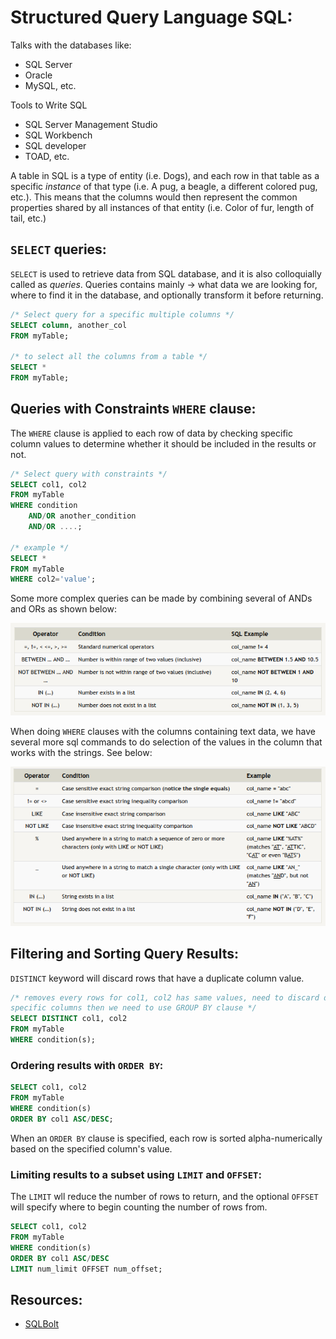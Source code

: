 # Structured Query Language SQL:
Talks with the databases like:
* SQL Server
* Oracle
* MySQL, etc.

Tools to Write SQL
* SQL Server Management Studio
* SQL Workbench
* SQL developer
* TOAD, etc.

A table in SQL is a type of entity (i.e. Dogs), and each row in that table as a specific *instance* of that type (i.e. A pug, a beagle, a different colored pug, etc.). This means that the columns would then represent the common properties shared by all instances of that entity (i.e. Color of fur, length of tail, etc.)

## `SELECT` queries:
`SELECT` is used to retrieve data from SQL database, and it is also colloquially called as *queries*. Queries contains mainly -> what data we are looking for, where to find it in the database, and optionally transform it before returning.
```sql
/* Select query for a specific multiple columns */
SELECT column, another_col
FROM myTable;

/* to select all the columns from a table */
SELECT *
FROM myTable;
```

## Queries with Constraints `WHERE` clause:
The `WHERE` clause is applied to each row of data by checking specific column values to determine whether it should be included in the results or not.
```sql
/* Select query with constraints */
SELECT col1, col2
FROM myTable
WHERE condition
    AND/OR another_condition
    AND/OR ....;
    
/* example */
SELECT *
FROM myTable
WHERE col2='value';
```
Some more complex queries can be made by combining several of ANDs and ORs as shown below:

![image1](./images/img1.png)

When doing `WHERE` clauses with the columns containing text data, we have several more sql commands to do selection of the values in the column that works with the strings. See below:

![image2](./images/img2.png)

## Filtering and Sorting Query Results:
`DISTINCT` keyword will discard rows that have a duplicate column value.
```sql
/* removes every rows for col1, col2 has same values, need to discard duplicates based on
specific columns then we need to use GROUP BY clause */
SELECT DISTINCT col1, col2
FROM myTable
WHERE condition(s);
```

### Ordering results with `ORDER BY`:
```sql
SELECT col1, col2
FROM myTable
WHERE condition(s)
ORDER BY col1 ASC/DESC;
```
When an `ORDER BY` clause is specified, each row is sorted alpha-numerically based on the specified column's value.

### Limiting results to a subset using `LIMIT` and `OFFSET`:
The `LIMIT` wll reduce the number of rows to return, and the optional `OFFSET` will specify where to begin counting the number of rows from.
```sql
SELECT col1, col2
FROM myTable
WHERE condition(s)
ORDER BY col1 ASC/DESC
LIMIT num_limit OFFSET num_offset;
```
















## Resources:

* [SQLBolt](https://sqlbolt.com/)